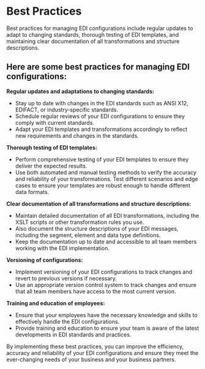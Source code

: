 # Best Practices

Best practices for managing EDI configurations include regular updates to adapt to changing standards, thorough testing of EDI templates, and maintaining clear documentation of all transformations and structure descriptions.

## Here are some best practices for managing EDI configurations:

**Regular updates and adaptations to changing standards:**

* Stay up to date with changes in the EDI standards such as ANSI X12, EDIFACT, or industry-specific standards.
* Schedule regular reviews of your EDI configurations to ensure they comply with current standards.
* Adapt your EDI templates and transformations accordingly to reflect new requirements and changes in the standards.

**Thorough testing of EDI templates:**

* Perform comprehensive testing of your EDI templates to ensure they deliver the expected results.
* Use both automated and manual testing methods to verify the accuracy and reliability of your transformations. Test different scenarios and edge cases to ensure your templates are robust enough to handle different data formats.

**Clear documentation of all transformations and structure descriptions:**

* Maintain detailed documentation of all EDI transformations, including the XSLT scripts or other transformation rules you use.
* Also document the structure descriptions of your EDI messages, including the segment, element and data type definitions.
* Keep the documentation up to date and accessible to all team members working with the EDI implementation.

**Versioning of configurations:**

* Implement versioning of your EDI configurations to track changes and revert to previous versions if necessary.&#x20;
* Use an appropriate version control system to track changes and ensure that all team members have access to the most current version.

**Training and education of employees:**

* Ensure that your employees have the necessary knowledge and skills to effectively handle the EDI configurations.
* Provide training and education to ensure your team is aware of the latest developments in EDI standards and practices.

&#x20;

By implementing these best practices, you can improve the efficiency, accuracy and reliability of your EDI configurations and ensure they meet the ever-changing needs of your business and your business partners.


